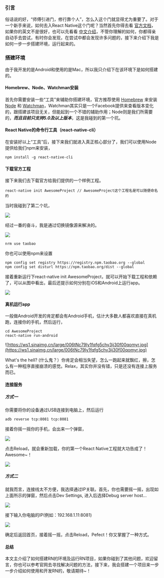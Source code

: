 ### 引言
俗话说的好，“师傅引进门，修行靠个人”，怎么入这个门就显得尤为重要了。对于一个新手来说，如何去入React Native这个门呢？当然首先你得去看 [官方文档](http://facebook.github.io/react-native/docs/getting-started.html)，如果你的英文不是很好，也可以先看看 [中文介绍](https://reactnative.cn/docs/0.51/getting-started.html)，不管你理解的如何，你都得亲自动手去尝试，有时你会发现，在尝试中都会发现许多问题的，接下来介绍下我是如何一步一步搭建环境，运行起来的。

### 搭建环境
由于我开发的是Android和使用的是Mac，所以我只介绍下在该环境下是如何搭建的。

#### Homebrew、Node、Watchman安装
首先你需要安装一些“工具”来辅助你搭建环境，官方推荐使用 [Homebrew](https://brew.sh/) 来安装 [Node](https://nodejs.org/zh-cn/) 和 [Watchman](https://facebook.github.io/watchman/)，Watchman其实只是一个Facebook提供来查看版本变化的，跟搭建该项目无关，但能起到一个不错的辅助作用；Node则是我们所需要的，***而且目前只支持5.0及以上版本***，这是我碰到的第一个坑。

#### React Native的命令行工具（react-native-cli）
在安装好以上“工具”后，接下来我们就进入真正核心部分了，我们可以使用Node提供给我们npm来安装，
```
npm install -g react-native-cli
```

#### 下载官方工程
接下来我们去下载官方给我们提供的一个样例工程。
```
react-native init AwesomeProject // AwesomeProject这个工程名是可以随便命名的
```
当时我碰到了第二个坑，

![](https://ws4.sinaimg.cn/large/006tNc79ly1fqfg87bwbcj30wi0kc41x.jpg)

经过一番的奋斗，我是通过切换镜像源来解决的。
 
![](https://ws3.sinaimg.cn/large/006tNc79ly1fqfg7hca7uj30wi0kc43k.jpg )
```
nrm use taobao
```
你也可以使用npm来设置
```
npm config set registry https://registry.npm.taobao.org --global
npm config set disturl https://npm.taobao.org/dist --global
```
接着重新运行下react-native init AwesomeProject，就可以开始下载工程和依赖了，可以从图中看出，最后还提示如何分别在iOS和Android上运行app。

![](https://ws1.sinaimg.cn/large/006tNc79ly1fqfg8mbvzhj30wi0kcn1r.jpg)

#### 真机运行app
一般做Android开发的肯定都会有Android手机，估计大多数人都喜欢直接在真机跑，连接你的手机，然后运行，

```
cd AwesomeProject
react-native run-android
```
![https://ws1.sinaimg.cn/large/006tNc79ly1fqfg5chy3ij30f00qomyr.jpg](https://ws1.sinaimg.cn/large/006tNc79ly1fqfg5chy3ij30f00qomyr.jpg)

What's the hell? (什么鬼？）你肯定会相当失望，怎么一跑起来就飘红，擦，怎么有一种程序直接崩溃的感觉。Relax，其实你并没有错，只是还没有连接上服务而已。

#### 连接服务

##### 方式一
你需要将你的设备通过USB连接到电脑上，然后运行
```
adb reverse tcp:8081 tcp:8081
```
接着你摇一摇你的手机，会出来一个弹窗，
  
![](https://ws2.sinaimg.cn/large/006tNc79ly1fqfgj3682zj30f00qo74q.jpg)
  
点击Reload，就会重新加载，你的第一个React Native工程就大功告成了！Awesome~！
  
![](https://ws3.sinaimg.cn/large/006tNc79ly1fqfgn9xjwqj30f00qo3yr.jpg)
  
##### 方式二
就我而言，连接线太不方便，我选择通过IP关联。首先，你也需要摇一摇，出现如上面所示的弹窗，然后点击Dev Settings, 进入后选择Debug server host...
  
![](https://ws1.sinaimg.cn/large/006tNc79ly1fqfgkmjb9fj30f00qo40d.jpg)
  
接下输入你电脑的IP(例如：192.168.1.11:8081)
  
![](https://ws1.sinaimg.cn/large/006tNc79ly1fqfglxmh72j30f00qoab8.jpg)
  
确定后返回首页，接着摇一摇，点击Reload，Pefect！你又掌握了一种方式。
  
#### 总结
本文主介绍了如何搭建RN的环境及运行RN项目，如果你碰到了其他问题，欢迎留言，你也可以参考官网去寻找解决问题的方法，接下来，我会搭建一个项目来一步一步介绍如何使用和开发RN的，敬请期待~！

